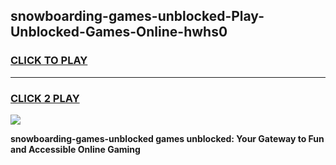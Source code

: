 
## snowboarding-games-unblocked-Play-Unblocked-Games-Online-hwhs0
<h3>
<a href="https://premium76.site?title=snowboarding-games-unblocked&ref=24A">CLICK TO PLAY</a></h3>
<hr>

<h3>
<a href="https://premium76.site?title=snowboarding-games-unblocked&ref=24A">CLICK 2 PLAY</a>
  
</h3>

<a href="https://premium76.site?title=snowboarding-games-unblocked&ref=24A"><img src="https://clearcache.store/games.png"></a>


**snowboarding-games-unblocked games unblocked: Your Gateway to Fun and Accessible Online Gaming**
